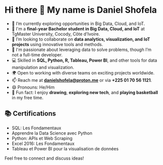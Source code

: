 # Hi there 👋 My name is Daniel Shofela

- 🔭 I’m currently exploring opportunities in Big Data, Cloud, and IoT.
- 🌱 I'm a **final-year Bachelor student in Big Data, Cloud, and IoT** at TgMaster University, Cocody, Côte d'Ivoire.
- 👯 I’m looking to collaborate on **data analytics, visualization, and IoT projects** using innovative tools and methods.
- 🤔 I'm passionate about leveraging data to solve problems, though I’m not a full-time developer.
- 💻 Skilled in **SQL, Python, R, Tableau, Power BI**, and other tools for data manipulation and visualization.
- 🌍 Open to working with diverse teams on exciting projects worldwide.
- 📫 Reach me at **danielshofela@proton.me** or via **+225 01 70 56 1121**.
- 😄 Pronouns: He/Him
- 🎨 Fun fact: I enjoy **drawing**, **exploring new tech**, and **playing basketball** in my free time.

## 📚 Certifications
- SQL: Les Fondamentaux  
- Apprendre la Data Science avec Python  
- Python: APIs et Web Scraping  
- Excel 2016: Les Fondamentaux  
- Tableau et Power BI pour la visualisation de données  

Feel free to connect and discuss ideas!
